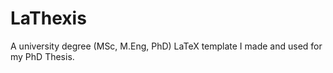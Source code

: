 # LaThexis

A university degree (MSc, M.Eng, PhD) LaTeX template I made and used for my PhD Thesis.
